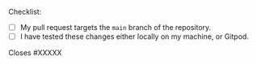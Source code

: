 Checklist:

<!-- Please follow this checklist and put an x in each of the boxes, like this: [x]. It will ensure that our team takes your pull request seriously. -->
- [ ] My pull request targets the `main` branch of the repository.
- [ ] I have tested these changes either locally on my machine, or Gitpod.

<!--If your pull request closes a GitHub issue, replace the XXXXX below with the issue number.-->

Closes #XXXXX

<!-- Feel free to add any additional description of changes below this line -->
